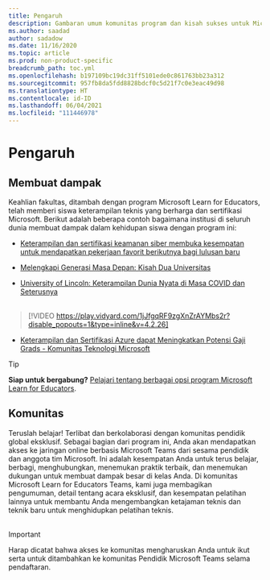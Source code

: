 ```yaml
---
title: Pengaruh
description: Gambaran umum komunitas program dan kisah sukses untuk Microsoft Learn for Educators.
ms.author: saadad
author: sadadow
ms.date: 11/16/2020
ms.topic: article
ms.prod: non-product-specific
breadcrumb_path: toc.yml
ms.openlocfilehash: b197109bc19dc31ff5101ede0c861763bb23a312
ms.sourcegitcommit: 957fb8da5fdd8828bdcf0c5d21f7c0e3eac49d98
ms.translationtype: HT
ms.contentlocale: id-ID
ms.lasthandoff: 06/04/2021
ms.locfileid: "111446978"
---
```

# <a name="influence"></a>Pengaruh

## <a name="make-an-impact"></a>Membuat dampak

Keahlian fakultas, ditambah dengan program Microsoft Learn for Educators, telah memberi siswa keterampilan teknis yang berharga dan sertifikasi Microsoft. Berikut adalah beberapa contoh bagaimana institusi di seluruh dunia membuat dampak dalam kehidupan siswa dengan program ini:

- [Keterampilan dan sertifikasi keamanan siber membuka kesempatan untuk mendapatkan pekerjaan favorit berikutnya bagi lulusan baru](https://techcommunity.microsoft.com/t5/microsoft-learn-blog/cybersecurity-skills-and-certifications-open-doors-to-the-next/ba-p/1820644)

- [Melengkapi Generasi Masa Depan: Kisah Dua Universitas](https://techcommunity.microsoft.com/t5/microsoft-learn-blog/skilling-future-generations-a-tale-of-two-universities/ba-p/1489672)

- [University of Lincoln: Keterampilan Dunia Nyata di Masa COVID dan Seterusnya](https://customers.microsoft.com/en-us/story/825518-lincoln)
<br></br>

> [!VIDEO https://play.vidyard.com/1jJfgqRF9zgXnZrAYMbs2r?disable_popouts=1&type=inline&v=4.2.26] 

- [Keterampilan dan Sertifikasi Azure dapat Meningkatkan Potensi Gaji Grads - Komunitas Teknologi Microsoft](https://techcommunity.microsoft.com/t5/microsoft-learn-blog/azure-skills-and-certifications-can-boost-grads-salary-potential/ba-p/1820642)

> [!TIP]
> **Siap untuk bergabung?** [Pelajari tentang berbagai opsi program Microsoft Learn for Educators](learn-for-educators-overview.md#sign-up).

## <a name="community"></a>Komunitas

Teruslah belajar! Terlibat dan berkolaborasi dengan komunitas pendidik global eksklusif. Sebagai bagian dari program ini, Anda akan mendapatkan akses ke jaringan online berbasis Microsoft Teams dari sesama pendidik dan anggota tim Microsoft. Ini adalah kesempatan Anda untuk terus belajar, berbagi, menghubungkan, menemukan praktik terbaik, dan menemukan dukungan untuk membuat dampak besar di kelas Anda.
Di komunitas Microsoft Learn for Educators Teams, kami juga membagikan pengumuman, detail tentang acara eksklusif, dan kesempatan pelatihan lainnya untuk membantu Anda mengembangkan ketajaman teknis dan teknik baru untuk menghidupkan pelatihan teknis.
<br></br>

> [!IMPORTANT]
> Harap dicatat bahwa akses ke komunitas mengharuskan Anda untuk ikut serta untuk ditambahkan ke komunitas Pendidik Microsoft Teams selama pendaftaran.